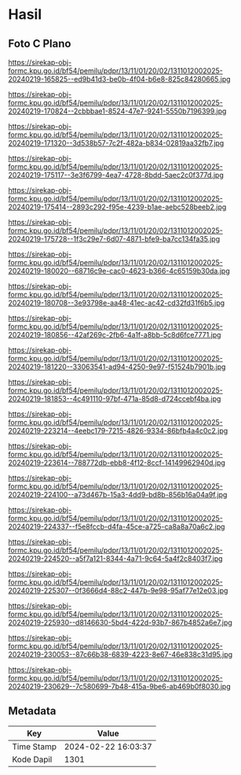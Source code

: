# Hasil

## Foto C Plano

https://sirekap-obj-formc.kpu.go.id/bf54/pemilu/pdpr/13/11/01/20/02/1311012002025-20240219-165825--ed9b41d3-be0b-4f04-b6e8-825c84280665.jpg

https://sirekap-obj-formc.kpu.go.id/bf54/pemilu/pdpr/13/11/01/20/02/1311012002025-20240219-170824--2cbbbae1-8524-47e7-9241-5550b7196399.jpg

https://sirekap-obj-formc.kpu.go.id/bf54/pemilu/pdpr/13/11/01/20/02/1311012002025-20240219-171320--3d538b57-7c2f-482a-b834-02819aa32fb7.jpg

https://sirekap-obj-formc.kpu.go.id/bf54/pemilu/pdpr/13/11/01/20/02/1311012002025-20240219-175117--3e3f6799-4ea7-4728-8bdd-5aec2c0f377d.jpg

https://sirekap-obj-formc.kpu.go.id/bf54/pemilu/pdpr/13/11/01/20/02/1311012002025-20240219-175414--2893c292-f95e-4239-b1ae-aebc528beeb2.jpg

https://sirekap-obj-formc.kpu.go.id/bf54/pemilu/pdpr/13/11/01/20/02/1311012002025-20240219-175728--1f3c29e7-6d07-4871-bfe9-ba7cc134fa35.jpg

https://sirekap-obj-formc.kpu.go.id/bf54/pemilu/pdpr/13/11/01/20/02/1311012002025-20240219-180020--68716c9e-cac0-4623-b366-4c65159b30da.jpg

https://sirekap-obj-formc.kpu.go.id/bf54/pemilu/pdpr/13/11/01/20/02/1311012002025-20240219-180708--3e93798e-aa48-41ec-ac42-cd32fd31f6b5.jpg

https://sirekap-obj-formc.kpu.go.id/bf54/pemilu/pdpr/13/11/01/20/02/1311012002025-20240219-180856--42af269c-2fb6-4a1f-a8bb-5c8d6fce7771.jpg

https://sirekap-obj-formc.kpu.go.id/bf54/pemilu/pdpr/13/11/01/20/02/1311012002025-20240219-181220--33063541-ad94-4250-9e97-f51524b7901b.jpg

https://sirekap-obj-formc.kpu.go.id/bf54/pemilu/pdpr/13/11/01/20/02/1311012002025-20240219-181853--4c491110-97bf-471a-85d8-d724ccebf4ba.jpg

https://sirekap-obj-formc.kpu.go.id/bf54/pemilu/pdpr/13/11/01/20/02/1311012002025-20240219-223214--4eebc179-7215-4826-9334-86bfb4a4c0c2.jpg

https://sirekap-obj-formc.kpu.go.id/bf54/pemilu/pdpr/13/11/01/20/02/1311012002025-20240219-223614--788772db-ebb8-4f12-8ccf-14149962940d.jpg

https://sirekap-obj-formc.kpu.go.id/bf54/pemilu/pdpr/13/11/01/20/02/1311012002025-20240219-224100--a73d467b-15a3-4dd9-bd8b-856b16a04a9f.jpg

https://sirekap-obj-formc.kpu.go.id/bf54/pemilu/pdpr/13/11/01/20/02/1311012002025-20240219-224337--f5e8fccb-d4fa-45ce-a725-ca8a8a70a6c2.jpg

https://sirekap-obj-formc.kpu.go.id/bf54/pemilu/pdpr/13/11/01/20/02/1311012002025-20240219-224520--a5f7a121-8344-4a71-9c64-5a4f2c8403f7.jpg

https://sirekap-obj-formc.kpu.go.id/bf54/pemilu/pdpr/13/11/01/20/02/1311012002025-20240219-225307--0f3666d4-88c2-447b-9e98-95af77e12e03.jpg

https://sirekap-obj-formc.kpu.go.id/bf54/pemilu/pdpr/13/11/01/20/02/1311012002025-20240219-225930--d8146630-5bd4-422d-93b7-867b4852a6e7.jpg

https://sirekap-obj-formc.kpu.go.id/bf54/pemilu/pdpr/13/11/01/20/02/1311012002025-20240219-230053--87c66b38-6839-4223-8e67-46e838c31d95.jpg

https://sirekap-obj-formc.kpu.go.id/bf54/pemilu/pdpr/13/11/01/20/02/1311012002025-20240219-230629--7c580699-7b48-415a-9be6-ab469b0f8030.jpg


## Metadata

| Key        | Value               |
| ---------- | ------------------- |
| Time Stamp | 2024-02-22 16:03:37 |
| Kode Dapil | 1301                |



